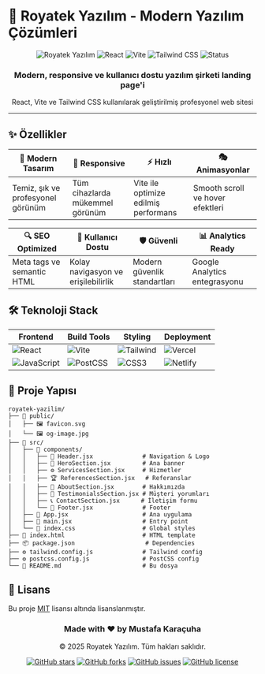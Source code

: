 # 🚀 Royatek Yazılım - Modern Yazılım Çözümleri

<div align="center">
  <img src="https://img.shields.io/badge/Royatek-Yazılım-3B82F6?style=for-the-badge&logo=react&logoColor=white" alt="Royatek Yazılım">
  <img src="https://img.shields.io/badge/React-18.2.0-61DAFB?style=for-the-badge&logo=react&logoColor=black" alt="React">
  <img src="https://img.shields.io/badge/Vite-5.0.0-646CFF?style=for-the-badge&logo=vite&logoColor=white" alt="Vite">
  <img src="https://img.shields.io/badge/Tailwind_CSS-3.3.0-38B2AC?style=for-the-badge&logo=tailwind-css&logoColor=white" alt="Tailwind CSS">
  <img src="https://img.shields.io/badge/Status-Production%20Ready-10B981?style=for-the-badge&logo=vercel&logoColor=white" alt="Status">
</div>

<div align="center">
  <h3>Modern, responsive ve kullanıcı dostu yazılım şirketi landing page'i</h3>
  <p>React, Vite ve Tailwind CSS kullanılarak geliştirilmiş profesyonel web sitesi</p>
</div>

---

## ✨ Özellikler

<div align="center">

| 🎨 **Modern Tasarım** | 📱 **Responsive** | ⚡ **Hızlı** | 🎭 **Animasyonlar** |
|----------------------|------------------|-------------|-------------------|
| Temiz, şık ve profesyonel görünüm | Tüm cihazlarda mükemmel görünüm | Vite ile optimize edilmiş performans | Smooth scroll ve hover efektleri |

| 🔍 **SEO Optimized** | 🎯 **Kullanıcı Dostu** | 🛡️ **Güvenli** | 📊 **Analytics Ready** |
|---------------------|---------------------|---------------|-------------------|
| Meta tags ve semantic HTML | Kolay navigasyon ve erişilebilirlik | Modern güvenlik standartları | Google Analytics entegrasyonu |

</div>

## 🛠️ Teknoloji Stack

<div align="center">

| **Frontend** | **Build Tools** | **Styling** | **Deployment** |
|-------------|----------------|-------------|----------------|
| ![React](https://img.shields.io/badge/React-18.2.0-61DAFB?logo=react&logoColor=black&style=flat-square) | ![Vite](https://img.shields.io/badge/Vite-5.0.0-646CFF?logo=vite&logoColor=white&style=flat-square) | ![Tailwind](https://img.shields.io/badge/Tailwind_CSS-3.3.0-38B2AC?logo=tailwind-css&logoColor=white&style=flat-square) | ![Vercel](https://img.shields.io/badge/Vercel-000000?logo=vercel&logoColor=white&style=flat-square) |
| ![JavaScript](https://img.shields.io/badge/JavaScript-ES6+-F7DF1E?logo=javascript&logoColor=black&style=flat-square) | ![PostCSS](https://img.shields.io/badge/PostCSS-DD3A0A?logo=postcss&logoColor=white&style=flat-square) | ![CSS3](https://img.shields.io/badge/CSS3-1572B6?logo=css3&logoColor=white&style=flat-square) | ![Netlify](https://img.shields.io/badge/Netlify-00C7B7?logo=netlify&logoColor=white&style=flat-square) |

</div>

## 📁 Proje Yapısı

```
royatek-yazilim/
├── 📁 public/
│   ├── 🖼️ favicon.svg
│   └── 🖼️ og-image.jpg
├── 📁 src/
│   ├── 📁 components/
│   │   ├── 🧭 Header.jsx              # Navigation & Logo
│   │   ├── 🎯 HeroSection.jsx         # Ana banner
│   │   ├── ⚙️ ServicesSection.jsx     # Hizmetler
│   │   ├── 🏆 ReferencesSection.jsx   # Referanslar
│   │   ├── 📝 AboutSection.jsx        # Hakkımızda
│   │   ├── 💬 TestimonialsSection.jsx # Müşteri yorumları
│   │   ├── 📞 ContactSection.jsx      # İletişim formu
│   │   └── 🦶 Footer.jsx              # Footer
│   ├── 🚀 App.jsx                     # Ana uygulama
│   ├── 📄 main.jsx                    # Entry point
│   └── 🎨 index.css                   # Global styles
├── 📄 index.html                      # HTML template
├── 📦 package.json                    # Dependencies
├── ⚙️ tailwind.config.js              # Tailwind config
├── ⚙️ postcss.config.js               # PostCSS config
└── 📖 README.md                       # Bu dosya
```

## 📄 Lisans

Bu proje [MIT](LICENSE) lisansı altında lisanslanmıştır.

<div align="center">
  <h3>Made with ❤️ by <strong>Mustafa Karaçuha</strong></h3>
  <p>© 2025 Royatek Yazılım. Tüm hakları saklıdır.</p>
  
  [![GitHub stars](https://img.shields.io/github/stars/your-username/royal-yazilim?style=social)](https://github.com/your-username/royal-yazilim)
  [![GitHub forks](https://img.shields.io/github/forks/your-username/royal-yazilim?style=social)](https://github.com/your-username/royal-yazilim)
  [![GitHub issues](https://img.shields.io/github/issues/your-username/royal-yazilim)](https://github.com/your-username/royal-yazilim/issues)
  [![GitHub license](https://img.shields.io/github/license/your-username/royal-yazilim)](https://github.com/your-username/royal-yazilim/blob/main/LICENSE)
</div>
